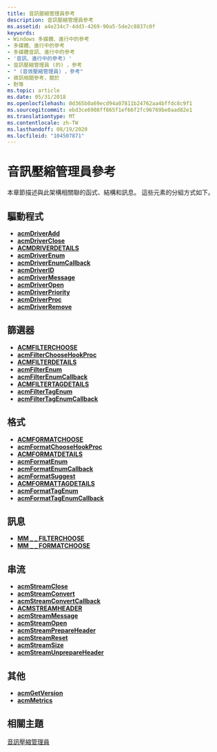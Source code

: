 ```yaml
---
title: 音訊壓縮管理員參考
description: 音訊壓縮管理員參考
ms.assetid: a4e234c7-4dd3-4269-90a5-5de2c8837c0f
keywords:
- Windows 多媒體、進行中的參考
- 多媒體、進行中的參考
- 多媒體音訊、進行中的參考
- '音訊、進行中的參考) '
- 音訊壓縮管理員 (的) ，參考
- " (音效壓縮管理員) ，參考"
- 資訊相關參考，關於
- 對等
ms.topic: article
ms.date: 05/31/2018
ms.openlocfilehash: 0d365b0a69ecd94a07811b24762aa4bffdc8c9f1
ms.sourcegitcommit: ebd3ce6908ff865f1ef66f2fc96769be0aad82e1
ms.translationtype: MT
ms.contentlocale: zh-TW
ms.lasthandoff: 08/19/2020
ms.locfileid: "104507871"
---
```

# <a name="audio-compression-manager-reference"></a>音訊壓縮管理員參考

本章節描述與此架構相關聯的函式、結構和訊息。 這些元素的分組方式如下。

## <a name="drivers"></a>驅動程式

-   [**acmDriverAdd**](/windows/desktop/api/Msacm/nf-msacm-acmdriveradd)
-   [**acmDriverClose**](/windows/desktop/api/Msacm/nf-msacm-acmdriverclose)
-   [**ACMDRIVERDETAILS**](/windows/win32/api/msacm/ns-msacm-acmdriverdetails)
-   [**acmDriverEnum**](/windows/desktop/api/Msacm/nf-msacm-acmdriverenum)
-   [**acmDriverEnumCallback**](/windows/win32/api/msacm/nc-msacm-acmdriverenumcb)
-   [**acmDriverID**](/windows/desktop/api/Msacm/nf-msacm-acmdriverid)
-   [**acmDriverMessage**](/windows/desktop/api/Msacm/nf-msacm-acmdrivermessage)
-   [**acmDriverOpen**](/windows/desktop/api/Msacm/nf-msacm-acmdriveropen)
-   [**acmDriverPriority**](/windows/desktop/api/Msacm/nf-msacm-acmdriverpriority)
-   [**acmDriverProc**](/windows/desktop/api/Msacm/nc-msacm-acmdriverproc)
-   [**acmDriverRemove**](/windows/desktop/api/Msacm/nf-msacm-acmdriverremove)

## <a name="filters"></a>篩選器

-   [**ACMFILTERCHOOSE**](/windows/win32/api/msacm/ns-msacm-acmfilterchoose)
-   [**acmFilterChooseHookProc**](/windows/desktop/api/Msacm/nc-msacm-acmfilterchoosehookproc)
-   [**ACMFILTERDETAILS**](/windows/win32/api/msacm/ns-msacm-acmfilterdetails)
-   [**acmFilterEnum**](/windows/desktop/api/Msacm/nf-msacm-acmfilterenum)
-   [**acmFilterEnumCallback**](/windows/desktop/api/Msacm/nc-msacm-acmfilterenumcb)
-   [**ACMFILTERTAGDETAILS**](/windows/win32/api/msacm/ns-msacm-acmfiltertagdetails)
-   [**acmFilterTagEnum**](/windows/desktop/api/Msacm/nf-msacm-acmfiltertagenum)
-   [**acmFilterTagEnumCallback**](/windows/desktop/api/Msacm/nc-msacm-acmfiltertagenumcb)

## <a name="formats"></a>格式

-   [**ACMFORMATCHOOSE**](/windows/win32/api/msacm/ns-msacm-acmformatchoose)
-   [**acmFormatChooseHookProc**](/windows/desktop/api/Msacm/nc-msacm-acmformatchoosehookproc)
-   [**ACMFORMATDETAILS**](/windows/win32/api/msacm/ns-msacm-acmformatdetails)
-   [**acmFormatEnum**](/windows/desktop/api/Msacm/nf-msacm-acmformatenum)
-   [**acmFormatEnumCallback**](/windows/desktop/api/Msacm/nc-msacm-acmformatenumcb)
-   [**acmFormatSuggest**](/windows/desktop/api/Msacm/nf-msacm-acmformatsuggest)
-   [**ACMFORMATTAGDETAILS**](/windows/win32/api/msacm/ns-msacm-acmformattagdetails)
-   [**acmFormatTagEnum**](/windows/desktop/api/Msacm/nf-msacm-acmformattagenum)
-   [**acmFormatTagEnumCallback**](/windows/desktop/api/Msacm/nc-msacm-acmformattagenumcb)

## <a name="messages"></a>訊息

-   [**MM \_ \_ FILTERCHOOSE**](mm-acm-filterchoose.md)
-   [**MM \_ \_ FORMATCHOOSE**](mm-acm-formatchoose.md)

## <a name="streams"></a>串流

-   [**acmStreamClose**](/windows/desktop/api/Msacm/nf-msacm-acmstreamclose)
-   [**acmStreamConvert**](/windows/desktop/api/Msacm/nf-msacm-acmstreamconvert)
-   [**acmStreamConvertCallback**](/previous-versions//dd742925(v=vs.85))
-   [**ACMSTREAMHEADER**](/windows/win32/api/msacm/ns-msacm-acmstreamheader)
-   [**acmStreamMessage**](/windows/desktop/api/Msacm/nf-msacm-acmstreammessage)
-   [**acmStreamOpen**](/windows/desktop/api/Msacm/nf-msacm-acmstreamopen)
-   [**acmStreamPrepareHeader**](/windows/desktop/api/Msacm/nf-msacm-acmstreamprepareheader)
-   [**acmStreamReset**](/windows/desktop/api/Msacm/nf-msacm-acmstreamreset)
-   [**acmStreamSize**](/windows/desktop/api/Msacm/nf-msacm-acmstreamsize)
-   [**acmStreamUnprepareHeader**](/windows/desktop/api/Msacm/nf-msacm-acmstreamunprepareheader)

## <a name="miscellaneous"></a>其他

-   [**acmGetVersion**](/windows/desktop/api/Msacm/nf-msacm-acmgetversion)
-   [**acmMetrics**](/windows/desktop/api/Msacm/nf-msacm-acmmetrics)

## <a name="related-topics"></a>相關主題

<dl> <dt>

[音訊壓縮管理員](audio-compression-manager.md)
</dt> </dl>

 

 